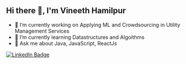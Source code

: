## Hi there 👋, I'm Vineeth Hamilpur

- 🔭 I’m currently working on Applying ML and Crowdsourcing in Utility Management Services
- 🌱 I’m currently learning Datastructures and Algoithms
- 💬 Ask me about Java, JavaScript, ReactJs

<div id="badges">
  <a href="https://www.linkedin.com/in/vineeth-hamilpur-bb5034182/">
    <img src="https://img.shields.io/badge/LinkedIn-blue?style=for-the-badge&logo=linkedin&logoColor=white" alt="LinkedIn Badge"/>
  </a>
</div>

